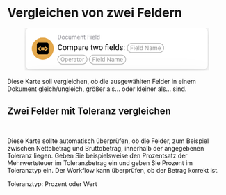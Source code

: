 # Vergleichen von zwei Feldern



<figure><img src="../../../.gitbook/assets/image (24).png" alt=""><figcaption></figcaption></figure>

Diese Karte soll vergleichen, ob die ausgewählten Felder in einem Dokument gleich/ungleich, größer als... oder kleiner als... sind.



## Zwei Felder mit Toleranz vergleichen

<figure><img src="https://lh7-us.googleusercontent.com/Qt90tjmjcLT32G-mRq3JeDC5rAL5Lkpk9jBhYFRoMF-jL0OPvJ4iKcmCz3FEn_L4WHysgTLRrlmr10ti4UJ1bojAQ57KBMXqySuykBFlQQWQ7dw7EJpr9Bw-th_1p4bA2_sGLUV6blAy1DblD4HFBVs" alt=""><figcaption></figcaption></figure>

Diese Karte sollte automatisch überprüfen, ob die Felder, zum Beispiel zwischen Nettobetrag und Bruttobetrag, innerhalb der angegebenen Toleranz liegen. Geben Sie beispielsweise den Prozentsatz der Mehrwertsteuer im Toleranzbetrag ein und geben Sie Prozent im Toleranztyp ein. Der Workflow kann überprüfen, ob der Betrag korrekt ist.

Toleranztyp: Prozent oder Wert
